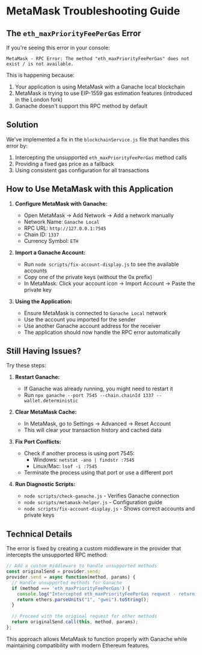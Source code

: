 # MetaMask Troubleshooting Guide

## The `eth_maxPriorityFeePerGas` Error

If you're seeing this error in your console:

```
MetaMask - RPC Error: The method "eth_maxPriorityFeePerGas" does not exist / is not available.
```

This is happening because:

1. Your application is using MetaMask with a Ganache local blockchain
2. MetaMask is trying to use EIP-1559 gas estimation features (introduced in the London fork)
3. Ganache doesn't support this RPC method by default

## Solution

We've implemented a fix in the `blockchainService.js` file that handles this error by:

1. Intercepting the unsupported `eth_maxPriorityFeePerGas` method calls
2. Providing a fixed gas price as a fallback
3. Using consistent gas configuration for all transactions

## How to Use MetaMask with this Application

1. **Configure MetaMask with Ganache:**
   - Open MetaMask → Add Network → Add a network manually
   - Network Name: `Ganache Local`
   - RPC URL: `http://127.0.0.1:7545`
   - Chain ID: `1337`
   - Currency Symbol: `ETH`

2. **Import a Ganache Account:**
   - Run `node scripts/fix-account-display.js` to see the available accounts
   - Copy one of the private keys (without the 0x prefix)
   - In MetaMask: Click your account icon → Import Account → Paste the private key

3. **Using the Application:**
   - Ensure MetaMask is connected to `Ganache Local` network
   - Use the account you imported for the sender
   - Use another Ganache account address for the receiver
   - The application should now handle the RPC error automatically

## Still Having Issues?

Try these steps:

1. **Restart Ganache:**
   - If Ganache was already running, you might need to restart it
   - Run `npx ganache --port 7545 --chain.chainId 1337 --wallet.deterministic`

2. **Clear MetaMask Cache:**
   - In MetaMask, go to Settings → Advanced → Reset Account
   - This will clear your transaction history and cached data

3. **Fix Port Conflicts:**
   - Check if another process is using port 7545:
     - Windows: `netstat -ano | findstr :7545`
     - Linux/Mac: `lsof -i :7545`
   - Terminate the process using that port or use a different port

4. **Run Diagnostic Scripts:**
   - `node scripts/check-ganache.js` - Verifies Ganache connection
   - `node scripts/metamask-helper.js` - Configuration guide
   - `node scripts/fix-account-display.js` - Shows correct accounts and private keys

## Technical Details

The error is fixed by creating a custom middleware in the provider that intercepts the unsupported RPC method:

```javascript
// Add a custom middleware to handle unsupported methods
const originalSend = provider.send;
provider.send = async function(method, params) {
  // Handle unsupported methods for Ganache
  if (method === 'eth_maxPriorityFeePerGas') {
    console.log("Intercepted eth_maxPriorityFeePerGas request - returning fixed gas price");
    return ethers.parseUnits("1", "gwei").toString();
  }
  
  // Proceed with the original request for other methods
  return originalSend.call(this, method, params);
};
```

This approach allows MetaMask to function properly with Ganache while maintaining compatibility with modern Ethereum features. 